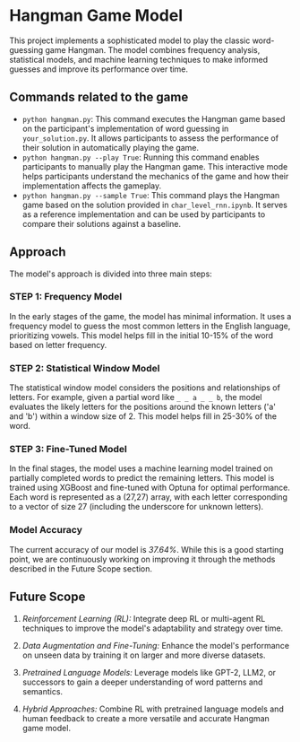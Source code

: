# Hangman Game Model

This project implements a sophisticated model to play the classic word-guessing game Hangman. The model combines frequency analysis, statistical models, and machine learning techniques to make informed guesses and improve its performance over time.

## Commands related to the game

- `python hangman.py`: This command executes the Hangman game based on the participant's implementation of word guessing in `your_solution.py`. It allows participants to assess the performance of their solution in automatically playing the game.
- `python hangman.py --play True`: Running this command enables participants to manually play the Hangman game. This interactive mode helps participants understand the mechanics of the game and how their implementation affects the gameplay.
- `python hangman.py --sample True`: This command plays the Hangman game based on the solution provided in `char_level_rnn.ipynb`. It serves as a reference implementation and can be used by participants to compare their solutions against a baseline.

## Approach

The model's approach is divided into three main steps:

### STEP 1: Frequency Model
In the early stages of the game, the model has minimal information. It uses a frequency model to guess the most common letters in the English language, prioritizing vowels. This model helps fill in the initial 10-15% of the word based on letter frequency.

### STEP 2: Statistical Window Model
The statistical window model considers the positions and relationships of letters. For example, given a partial word like `_ _ a _ _ b`, the model evaluates the likely letters for the positions around the known letters ('a' and 'b') within a window size of 2. This model helps fill in 25-30% of the word.

### STEP 3: Fine-Tuned Model
In the final stages, the model uses a machine learning model trained on partially completed words to predict the remaining letters. This model is trained using XGBoost and fine-tuned with Optuna for optimal performance. Each word is represented as a (27,27) array, with each letter corresponding to a vector of size 27 (including the underscore for unknown letters).

### Model Accuracy
The current accuracy of our model is *37.64%*. While this is a good starting point, we are continuously working on improving it through the methods described in the Future Scope section.

## Future Scope

1. *Reinforcement Learning (RL):* Integrate deep RL or multi-agent RL techniques to improve the model's adaptability and strategy over time.

2. *Data Augmentation and Fine-Tuning:* Enhance the model's performance on unseen data by training it on larger and more diverse datasets.

3. *Pretrained Language Models:* Leverage models like GPT-2, LLM2, or successors to gain a deeper understanding of word patterns and semantics.

4. *Hybrid Approaches:* Combine RL with pretrained language models and human feedback to create a more versatile and accurate Hangman game model.
